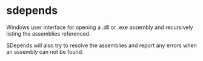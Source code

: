# sdepends

Windows user interface for opening a .dll or .exe assembly and recursively listing the assemblies referenced.

SDepends will also try to resolve the assemblies and report any errors when an assembly can not be found. 
